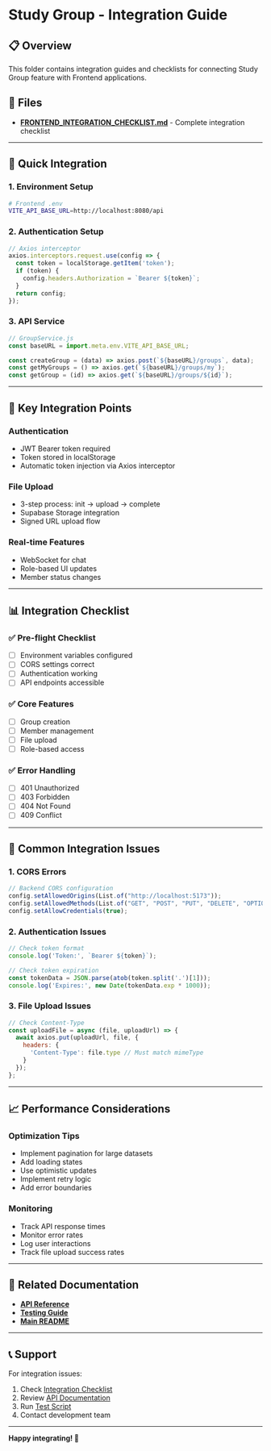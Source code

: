 # Study Group - Integration Guide

## 📋 Overview

This folder contains integration guides and checklists for connecting Study Group feature with Frontend applications.

## 📁 Files

- **[FRONTEND_INTEGRATION_CHECKLIST.md](./FRONTEND_INTEGRATION_CHECKLIST.md)** - Complete integration checklist

---

## 🚀 Quick Integration

### 1. Environment Setup
```bash
# Frontend .env
VITE_API_BASE_URL=http://localhost:8080/api
```

### 2. Authentication Setup
```javascript
// Axios interceptor
axios.interceptors.request.use(config => {
  const token = localStorage.getItem('token');
  if (token) {
    config.headers.Authorization = `Bearer ${token}`;
  }
  return config;
});
```

### 3. API Service
```javascript
// GroupService.js
const baseURL = import.meta.env.VITE_API_BASE_URL;

const createGroup = (data) => axios.post(`${baseURL}/groups`, data);
const getMyGroups = () => axios.get(`${baseURL}/groups/my`);
const getGroup = (id) => axios.get(`${baseURL}/groups/${id}`);
```

---

## 🔗 Key Integration Points

### Authentication
- JWT Bearer token required
- Token stored in localStorage
- Automatic token injection via Axios interceptor

### File Upload
- 3-step process: init → upload → complete
- Supabase Storage integration
- Signed URL upload flow

### Real-time Features
- WebSocket for chat
- Role-based UI updates
- Member status changes

---

## 📊 Integration Checklist

### ✅ Pre-flight Checklist
- [ ] Environment variables configured
- [ ] CORS settings correct
- [ ] Authentication working
- [ ] API endpoints accessible

### ✅ Core Features
- [ ] Group creation
- [ ] Member management
- [ ] File upload
- [ ] Role-based access

### ✅ Error Handling
- [ ] 401 Unauthorized
- [ ] 403 Forbidden
- [ ] 404 Not Found
- [ ] 409 Conflict

---

## 🐛 Common Integration Issues

### 1. CORS Errors
```javascript
// Backend CORS configuration
config.setAllowedOrigins(List.of("http://localhost:5173"));
config.setAllowedMethods(List.of("GET", "POST", "PUT", "DELETE", "OPTIONS"));
config.setAllowCredentials(true);
```

### 2. Authentication Issues
```javascript
// Check token format
console.log('Token:', `Bearer ${token}`);

// Check token expiration
const tokenData = JSON.parse(atob(token.split('.')[1]));
console.log('Expires:', new Date(tokenData.exp * 1000));
```

### 3. File Upload Issues
```javascript
// Check Content-Type
const uploadFile = async (file, uploadUrl) => {
  await axios.put(uploadUrl, file, {
    headers: {
      'Content-Type': file.type // Must match mimeType
    }
  });
};
```

---

## 📈 Performance Considerations

### Optimization Tips
- Implement pagination for large datasets
- Add loading states
- Use optimistic updates
- Implement retry logic
- Add error boundaries

### Monitoring
- Track API response times
- Monitor error rates
- Log user interactions
- Track file upload success rates

---

## 🔗 Related Documentation

- **[API Reference](../api/STUDY_GROUP_API.md)**
- **[Testing Guide](../testing/README.md)**
- **[Main README](../README.md)**

---

## 📞 Support

For integration issues:
1. Check [Integration Checklist](./FRONTEND_INTEGRATION_CHECKLIST.md)
2. Review [API Documentation](../api/STUDY_GROUP_API.md)
3. Run [Test Script](../testing/test_study_group.sh)
4. Contact development team

---

**Happy integrating! 🔗**
